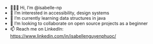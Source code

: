 - 👩🏻‍💻 Hi, I’m @isabelle-np
- 👀 I’m interested in accessibility, design systems
- 🌱 I’m currently learning data structures in java
- 💞️ I’m looking to collaborate on open source projects as a beginner
- 📫 Reach me on LinkedIn: https://www.linkedin.com/in/isabellenguyenphuoc/
